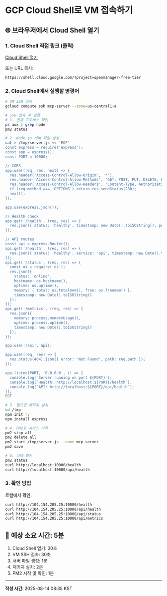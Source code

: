 # GCP Cloud Shell로 VM 접속하기

## 🌐 브라우저에서 Cloud Shell 열기

### 1. Cloud Shell 직접 링크 (클릭)
[Cloud Shell 열기](https://shell.cloud.google.com/?project=openmanager-free-tier&cloudshell_git_repo=&cloudshell_tutorial=)

또는 URL 복사:
```
https://shell.cloud.google.com/?project=openmanager-free-tier
```

### 2. Cloud Shell에서 실행할 명령어

```bash
# VM SSH 접속
gcloud compute ssh mcp-server --zone=us-central1-a

# SSH 접속 후 실행
# 1. 현재 프로세스 확인
ps aux | grep node
pm2 status

# 2. Node.js 서버 파일 생성
cat > /tmp/server.js << 'EOF'
const express = require('express');
const app = express();
const PORT = 10000;

// CORS
app.use((req, res, next) => {
  res.header('Access-Control-Allow-Origin', '*');
  res.header('Access-Control-Allow-Methods', 'GET, POST, PUT, DELETE, OPTIONS');
  res.header('Access-Control-Allow-Headers', 'Content-Type, Authorization');
  if (req.method === 'OPTIONS') return res.sendStatus(200);
  next();
});

app.use(express.json());

// Health check
app.get('/health', (req, res) => {
  res.json({ status: 'healthy', timestamp: new Date().toISOString(), port: PORT });
});

// API routes
const api = express.Router();
api.get('/health', (req, res) => {
  res.json({ status: 'healthy', service: 'api', timestamp: new Date().toISOString() });
});
api.get('/status', (req, res) => {
  const os = require('os');
  res.json({
    status: 'online',
    hostname: os.hostname(),
    uptime: os.uptime(),
    memory: { total: os.totalmem(), free: os.freemem() },
    timestamp: new Date().toISOString()
  });
});
api.get('/metrics', (req, res) => {
  res.json({
    memory: process.memoryUsage(),
    uptime: process.uptime(),
    timestamp: new Date().toISOString()
  });
});

app.use('/api', api);

app.use((req, res) => {
  res.status(404).json({ error: 'Not Found', path: req.path });
});

app.listen(PORT, '0.0.0.0', () => {
  console.log(`Server running on port ${PORT}`);
  console.log(`Health: http://localhost:${PORT}/health`);
  console.log(`API: http://localhost:${PORT}/api/health`);
});
EOF

# 3. 필요한 패키지 설치
cd /tmp
npm init -y
npm install express

# 4. PM2로 서비스 시작
pm2 stop all
pm2 delete all
pm2 start /tmp/server.js --name mcp-server
pm2 save

# 5. 상태 확인
pm2 status
curl http://localhost:10000/health
curl http://localhost:10000/api/health
```

### 3. 확인 방법

로컬에서 확인:
```bash
curl http://104.154.205.25:10000/health
curl http://104.154.205.25:10000/api/health
curl http://104.154.205.25:10000/api/status
curl http://104.154.205.25:10000/api/metrics
```

## 🎯 예상 소요 시간: 5분

1. Cloud Shell 열기: 30초
2. VM SSH 접속: 30초
3. 서버 파일 생성: 1분
4. 패키지 설치: 2분
5. PM2 시작 및 확인: 1분

---

**작성 시간**: 2025-08-14 08:35 KST
